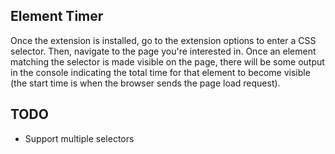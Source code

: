 Element Timer
--------------

Once the extension is installed, go to the extension options to enter a CSS selector.  Then, navigate to the page you're interested in.  Once an element matching the selector is made visible on the page, there will be some output in the console indicating the total time for that element to become visible (the start time is when the browser sends the page load request).

TODO
----

- Support multiple selectors

